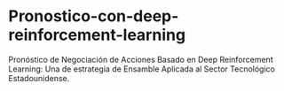 # Pronostico-con-deep-reinforcement-learning
Pronóstico de Negociación de Acciones Basado en Deep Reinforcement Learning: Una de estrategia de Ensamble Aplicada al Sector Tecnológico Estadounidense.
